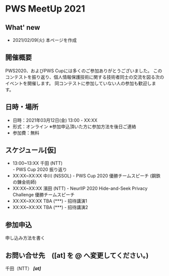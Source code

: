 # PWS MeetUp 2021

## What' new
- 2021/02/09(火) 本ページを作成

## 開催概要
PWS2020、およびPWS Cupには多くのご参加ありがとうございました。
このコンテストを振り返り、個人情報保護技術に関する技術者同士の交流を図る次のイベントを開催します。
同コンテストに参加していない人の参加も歓迎します。

## 日時・場所
- 日時：2021年03月12日(金) 13:00 - XX:XX
- 形式：オンライン ※参加申込頂いた方に参加方法を後日ご連絡
- 参加費：無料

## スケジュール[仮]
- 13:00~13:XX  千田 (NTT)   
            - PWS Cup 2020 振り返り
- XX:XX~XX:XX 中川 (NSSOL)
            - PWS Cup 2020 優勝チームスピーチ (鋼鉄の錬金術師) 
- XX:XX~XX:XX 濱田 (NTT)
            - NeurlIP 2020 Hide-and-Seek Privacy Challenge 優勝チームスピーチ
- XX:XX~XX:XX TBA (***)
            - 招待講演1
- XX:XX~XX:XX TBA (***)
            - 招待講演2


## 参加申込
申し込み方法を書く

## お問い合せ先　([at] を @ へ変更してください。)
千田（NTT） *****[at]*****
